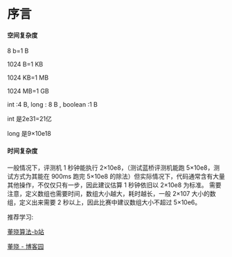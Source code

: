 # 序言

#### 空间复杂度

8 b=1 B

1024 B=1 KB

1024 KB=1 MB

1024 MB=1 GB

int :4 B, long : 8 B ,  boolean :1 B

int 是2e31=21亿

long 是9×10e18

#### 时间复杂度

一般情况下，评测机 1 秒钟能执行 2×10e8，（测试蓝桥评测机能跑 5×10e8，测试方式为其能在 900ms 跑完 5×10e8 的除法）但实际情况下，代码通常含有大量其他操作，不仅仅只有一步，因此建议估算 1 秒钟依旧以 2×10e8 为标准。
需要注意，定义数组也需要时间，数组大小越大，耗时越长，一般 2×107 大小的数组，定义出来需要 2 秒以上，因此比赛中建议数组大小不超过 5×10e6。

推荐学习:

[董晓算法-b站](https://space.bilibili.com/517494241)

[董晓 - 博客园](https://www.cnblogs.com/dx123)

